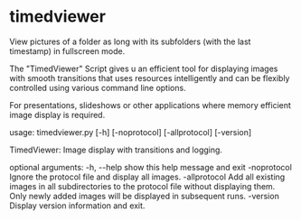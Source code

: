# timedviewer
View pictures of a folder as long with its subfolders (with the last timestamp) in fullscreen mode.

The "TimedViewer" Script gives u an efficient tool for displaying images with smooth transitions 
that uses resources intelligently and can be flexibly controlled using various command line options. 

For presentations, slideshows or other applications where memory efficient image display is required.

usage: timedviewer.py [-h] [-noprotocol] [-allprotocol] [-version]

TimedViewer: Image display with transitions and logging.

optional arguments:
  -h, --help         show this help message and exit
  -noprotocol        Ignore the protocol file and display all images.
  -allprotocol       Add all existing images in all subdirectories to the
                     protocol file without displaying them. Only newly
                     added images will be displayed in subsequent runs.
  -version           Display version information and exit.
